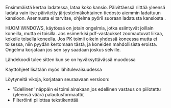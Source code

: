 Ensimmäistä kertaa ladatessa, lataa koko kansio. Päivittäessä riittää yleensä ladata vain itse päivitetty järjestelmäkohtainen tiedosto aiemmin ladattuun kansioon.
Asennusta ei tarvitse, ohjelma pyörii suoraan ladatusta kansiosta .

HUOM WINDOWS, käytössä on jotain ongelmia, jotka esiintyvät joillain koneilla, mutta ei toisilla. Jos esimerkisi pdf-vastaukset zoomautuvat liikaa, kokeile toisella koneella. Jos PK toimii oikein yhdessä koneessa mutta ei toisessa, niin pyydän kertomaan tästä, ja koneiden mahdollisista eroista. Ongelma korjataan jos sen syy saadaan joskus selville.

Lähdekoodi tulee sitten kun se on hyväksyttävässä muodossa

Käyttöhjeet lisätään myös lähitulevaisuudessa

Löytyneitä vikoja, korjataan seuraavaan versioon:
- 'Edellinen' näppäin ei toimi ainakaan jos edellinen vastaus on piilotettu (yleensä väärä palautusformaatti(
- Filteröinti piilottaa tekstikenttää

